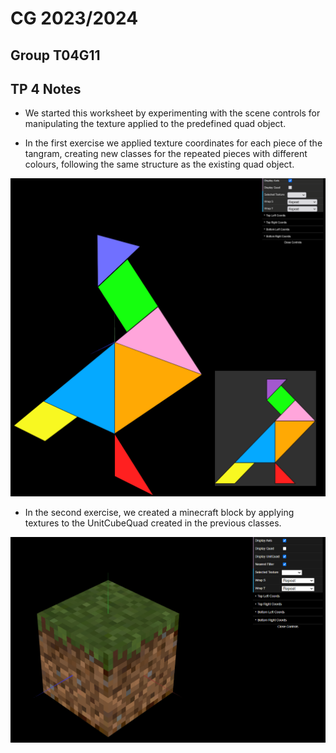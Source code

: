# CG 2023/2024

## Group T04G11

## TP 4 Notes

- We started this worksheet by experimenting with the scene controls for manipulating the texture applied to the predefined quad object.

- In the first exercise we applied texture coordinates for each piece of the tangram, creating new classes for the repeated pieces with different colours, following the same structure as the existing quad object.

![Screenshot 1](tp4/screenshots/cg-t04g11-tp4-1.png) 

- In the second exercise, we created a minecraft block by applying textures to the UnitCubeQuad created in the previous classes.

![Screenshot 2](tp4/screenshots/cg-t04g11-tp4-2.png) 